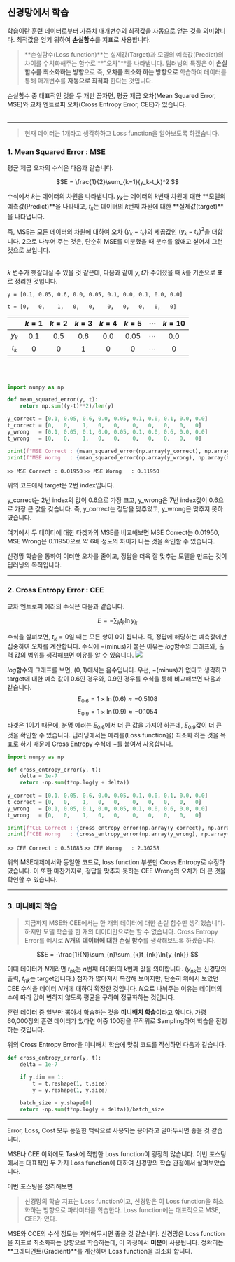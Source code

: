 ## 신경망에서 학습
학습이란 훈련 데이터로부터 가중치 매개변수의 최적값을 자동으로 얻는 것을 의미합니다.
최적값을 얻기 위하여 **손실함수**를 지표로 사용합니다.
>**손실함수(Loss function)**는 실제값(Target)과 모델의 예측값(Predict)의 차이를 수치화해주는 함수로 **"오차"**를 나타냅니다.
딥러닝의 특징은 이 **손실함수를 최소화하는 방향**으로 즉, **오차를 최소화 하는 방향으로** 학습하여 데이터를 통해 매개변수를 **자동으로 최적화** 한다는 것입니다.

손실함수 중 대표적인 것을 두 개만 꼽자면, 평균 제곱 오차(Mean Squared Error, MSE)와 교차 엔트로피 오차(Cross Entropy Error, CEE)가 있습니다.
<br><br>

---
>현재 데이터는 1개라고 생각하하고 Loss function을 알아보도록 하겠습니다.


### 1. Mean Squared Error : MSE
평균 제곱 오차의 수식은 다음과 같습니다.

$$E = \frac{1}{2}\sum_{k=1}(y_k-t_k)^2
$$



수식에서 $k$는 데이터의 차원을 나타냅니다. $y_k$는 데이터의 $k$번째 차원에 대한 **모델의 예측값(Predict)**을 나타내고, 
$t_k$는 데이터의 $k$번째 차원에 대한 **실제값(target)**을 나타냅니다.


즉, MSE는 모든 데이터의 차원에 대하여 오차 $(y_k-t_k)$의 제곱값인 $(y_k-t_k)^2$을 더합니다.
$2$으로 나누어 주는 것은, 단순히 MSE를 미분했을 때 분수를 없애고 싶어서 그런 것으로 보입니다.
<br><br>

$k$ 변수가 헷갈리실 수 있을 것 같은데, 다음과 같이 $y, t$가 주어졌을 때 $k$를 기준으로 표로 정리한 것입니다.

`y = [0.1, 0.05, 0.6, 0.0, 0.05, 0.1, 0.0, 0.1, 0.0, 0.0]`

`t = [0,   0,    1,   0,   0,    0,   0,   0,   0,   0]`

|     |$k=1$|$k=2$|$k=3$|$k=4$|$k=5$|$\cdots$|$k=10$|
|:---:|:---:|:---:|:---:|:---:|:---:|:---:|:---:|
|$y_k$|0.1  |0.5  | 0.6 | 0.0 | 0.05| $\cdots$|0.0|
|$t_k$|0    |0    | 1 | 0|0|$\cdots$|0

<br><br>

```python
import numpy as np

def mean_squared_error(y, t):
    return np.sum((y-t)**2)/len(y)

y_correct = [0.1, 0.05, 0.6, 0.0, 0.05, 0.1, 0.0, 0.1, 0.0, 0.0]
t_correct = [0,   0,    1,   0,   0,    0,   0,   0,   0,   0]
y_wrong   = [0.1, 0.05, 0.1, 0.0, 0.05, 0.1, 0.0, 0.6, 0.0, 0.0]
t_wrong   = [0,   0,    1,   0,   0,    0,   0,   0,   0,   0]

print(f"MSE Correct : {mean_squared_error(np.array(y_correct), np.array(t_correct)):.5f}")
print(f"MSE Worng   : {mean_squared_error(np.array(y_wrong), np.array(t_wrong)):.5f}")
```
`>> MSE Correct : 0.01950`
`>> MSE Worng   : 0.11950`

위의 코드에서 target은 2번  index입니다. 

y_correct는 2번 index의 값이 0.6으로 가장 크고, y_wrong은 7번 index값이 0.6으로 가장 큰 값을 갖습니다.
즉, y_correct는 정답을 맞추었고, y_wrong은 맞추지 못하였습니다.

여기에서 두 데이터에 대한 타겟과의 MSE를 비교해보면 MSE Correct는 0.01950, MSE Wrong은 0.11950으로 약 6배 정도의 차이가 나는 것을 확인할 수 있습니다.

신경망 학습을 통하여 이러한 오차를 줄이고, 정답을 더욱 잘 맞추는 모델을 만드는 것이 딥러닝의 목적입니다.

---
### 2. Cross Entropy Error : CEE
교차 엔트로피 에러의 수식은 다음과 같습니다.

$$E = -\sum_{k}t_k\ln{y_k}
$$

수식을 살펴보면, $t_k = 0$일 때는 모든 항이 0이 됩니다. 즉, 정답에 해당하는 예측값에만 집중하여 오차를 계산합니다. 
수식에 $-$(minus)가 붙은 이유는 $log$함수의 그래프와, 출력 값의 범위를 생각해보면 이유를 알 수 있습니다.
![](https://velog.velcdn.com/images/for_acl/post/9131d20d-31a8-4fad-9aa7-d7e2065e057f/image.png)

$log$함수의 그래프를 보면, $(0, 1)$에서는 음수입니다. 
우선, $-$(minus)가 없다고 생각하고 target에 대한 예측 값이 0.6인 경우와, 0.9인 경우를 수식을 통해 비교해보면 다음과 같습니다.
$$E_{0.6} = 1\times\ln(0.6) \approx -0.5108
$$
$$E_{0.9} = 1\times\ln(0.9) \approx -0.1054
$$
타겟은 1이기 때문에, 분명 에러는 $E_{0.6}$에서 더 큰 값을 가져야 하는데, $E_{0.9}$값이 더 큰 것을 확인할 수 있습니다.
딥러닝에서는 에러를(Loss function을) 최소화 하는 것을 목표로 하기 때문에 Cross Entropy 수식에 $-$를 붙여서 사용합니다.

```python
import numpy as np

def cross_entropy_error(y, t):
    delta = 1e-7
    return -np.sum(t*np.log(y + delta))
    
y_correct = [0.1, 0.05, 0.6, 0.0, 0.05, 0.1, 0.0, 0.1, 0.0, 0.0]
t_correct = [0,   0,    1,   0,   0,    0,   0,   0,   0,   0]
y_wrong   = [0.1, 0.05, 0.1, 0.0, 0.05, 0.1, 0.0, 0.6, 0.0, 0.0]
t_wrong   = [0,   0,    1,   0,   0,    0,   0,   0,   0,   0]

print(f"CEE Correct : {cross_entropy_error(np.array(y_correct), np.array(t_correct)):.5f}")
print(f"CEE Worng   : {cross_entropy_error(np.array(y_wrong), np.array(t_wrong)):.5f}")
```
`>> CEE Correct : 0.51083`
`>> CEE Worng   : 2.30258`

위의 MSE예제에서와 동일한 코드로, loss function 부분만 Cross Entropy로 수정하였습니다.
이 또한 마찬가지로, 정답을 맞추지 못하는 CEE Wrong의 오차가 더 큰 것을 확인할 수 있습니다.

---
### 3. 미니배치 학습
> 지금까지 MSE와 CEE에서는 한 개의 데이터에 대한 손실 함수만 생각했습니다. 하지만 모델 학습을 한 개의 데이터만으로는 할 수 없습니다. Cross Entropy Error를 예시로 **$N$개의 데이터에 대한 손실 함수**를 생각해보도록 하겠습니다.

$$E = -\frac{1}{N}\sum_{n}\sum_{k}t_{nk}\ln{y_{nk}}
$$

이때 데이터가 $N$개라면 $t_{nk}$는 $n$번째 데이터의  $k$번째 값을 의미합니다. ($y_{nk}$는 신경망의 출력, $t_{nk}$는 target입니다.) 첨자가 많아져서 복잡해 보이지만, 단순히 위에서 보았던 CEE 수식을 데이터 $N$개에 대하여 확장한 것입니다.
$N$으로 나눠주는 이유는 데이터의 수에 따라 값이 변하지 않도록 평균을 구하여 정규화하는 것입니다.

훈련 데이터 중 일부만 뽑아서 학습하는 것을 **미니배치 학습**이라고 합니다. 가령 60,000장의 훈련 데이터가 있다면 이중 100장을 무작위로 Sampling하여 학습을 진행하는 것입니다.

위의 Cross Entropy Error을 미니배치 학습에 맞춰 코드를 작성하면 다음과 같습니다.

```python
def cross_entropy_error(y, t):
    delta = 1e-7

    if y.dim == 1:
        t = t.reshape(1, t.size)
        y = y.reshape(1, y.size)
    
    batch_size = y.shape[0]
    return -np.sum(t*np.log(y + delta))/batch_size
```


---
Error, Loss, Cost 모두 동일한 맥락으로 사용되는 용어라고 알아두시면 좋을 것 같습니다.

MSE나 CEE 이외에도 Task에 적합한 Loss function이 굉장히 많습니다. 이번 포스팅에서는 대표적인 두 가지 Loss function에 대하여 신경망의 학습 관점에서 살펴보았습니다.

이번 포스팅을 정리해보면
>신경망의 학습 지표는 Loss function이고, 신경망은 이 Loss function을 최소화하는 방향으로 파라미터를 학습한다.
 Loss function에는 대표적으로 MSE, CEE가 있다.

MSE와 CCE의 수식 정도는 기억해두시면 좋을 것 같습니다.
신경망은 Loss function을 지표로 최소화하는 방향으로 학습하는데, 이 과정에서 **미분**이 사용됩니다. 정확히는 **그래디언트(Gradient)**를 계산하며 Loss function을 최소화 합니다.

